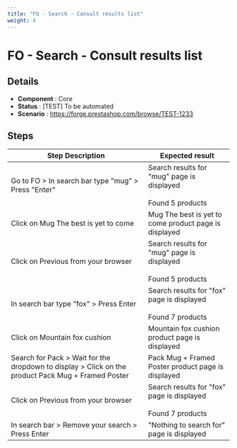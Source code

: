 ```yaml
---
title: "FO - Search - Consult results list"
weight: 4
---
```


# FO - Search - Consult results list
## Details
* **Component** : Core
* **Status** : [TEST] To be automated
* **Scenario** : https://forge.prestashop.com/browse/TEST-1233

## Steps
| Step Description | Expected result |
| ----- | ----- |
| Go to FO > In search bar type "mug" > Press "Enter" | Search results for "mug" page is displayed<br><br>Found 5 products |
| Click on Mug The best is yet to come | Mug The best is yet to come product page is displayed |
| Click on Previous from your browser | Search results for "mug" page is displayed<br><br>Found 5 products |
| In search bar type "fox" > Press Enter | Search results for "fox" page is displayed<br><br>Found 7 products |
| Click on Mountain fox cushion | Mountain fox cushion product page is displayed |
| Search for Pack > Wait for the dropdown to display > Click on the product Pack Mug + Framed Poster | Pack Mug + Framed Poster product page is displayed |
| Click on Previous from your browser | Search results for "fox" page is displayed<br><br>Found 7 products |
| In search bar > Remove your search > Press Enter | "Nothing to search for" page is displayed |

